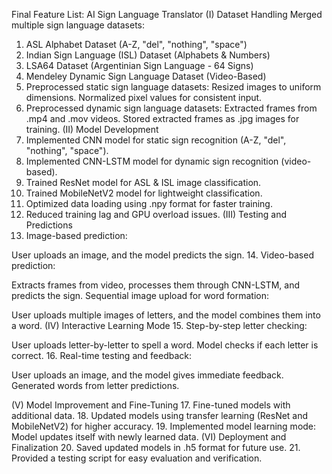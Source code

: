 Final Feature List: AI Sign Language Translator
(I) Dataset Handling
Merged multiple sign language datasets:

1. ASL Alphabet Dataset (A-Z, "del", "nothing", "space")
2. Indian Sign Language (ISL) Dataset (Alphabets & Numbers)
3. LSA64 Dataset (Argentinian Sign Language - 64 Signs)
4. Mendeley Dynamic Sign Language Dataset (Video-Based)
5. Preprocessed static sign language datasets:
Resized images to uniform dimensions.
Normalized pixel values for consistent input.
6. Preprocessed dynamic sign language datasets:
Extracted frames from .mp4 and .mov videos.
Stored extracted frames as .jpg images for training.
(II) Model Development
7. Implemented CNN model for static sign recognition (A-Z, "del", "nothing", "space").
8. Implemented CNN-LSTM model for dynamic sign recognition (video-based).
9. Trained ResNet model for ASL & ISL image classification.
10. Trained MobileNetV2 model for lightweight classification.
11. Optimized data loading using .npy format for faster training.
12. Reduced training lag and GPU overload issues.
(III) Testing and Predictions
13. Image-based prediction:

User uploads an image, and the model predicts the sign.
14. Video-based prediction:

Extracts frames from video, processes them through CNN-LSTM, and predicts the sign.
Sequential image upload for word formation:

User uploads multiple images of letters, and the model combines them into a word.
(IV) Interactive Learning Mode
15. Step-by-step letter checking:

User uploads letter-by-letter to spell a word.
Model checks if each letter is correct.
16. Real-time testing and feedback:

User uploads an image, and the model gives immediate feedback.
Generated words from letter predictions.

(V) Model Improvement and Fine-Tuning
17. Fine-tuned models with additional data.
18. Updated models using transfer learning (ResNet and MobileNetV2) for higher accuracy.
19. Implemented model learning mode:
Model updates itself with newly learned data.
(VI) Deployment and Finalization
20. Saved updated models in .h5 format for future use.
21. Provided a testing script for easy evaluation and verification.
